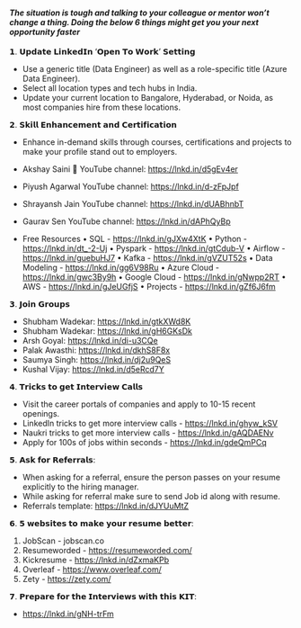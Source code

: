  #### *The situation is tough and talking to your colleague or mentor won’t change a thing. Doing the below 6 things might get you your next opportunity faster*

𝟭. 𝗨𝗽𝗱𝗮𝘁𝗲 𝗟𝗶𝗻𝗸𝗲𝗱𝗜𝗻 ‘𝗢𝗽𝗲𝗻 𝗧𝗼 𝗪𝗼𝗿𝗸’ 𝗦𝗲𝘁𝘁𝗶𝗻𝗴 

- Use a generic title (Data Engineer) as well as a role-specific title (Azure Data Engineer). 
- Select all location types and tech hubs in India. 
- Update your current location to Bangalore, Hyderabad, or Noida, as most companies hire from these locations.

𝟮. 𝗦𝗸𝗶𝗹𝗹 𝗘𝗻𝗵𝗮𝗻𝗰𝗲𝗺𝗲𝗻𝘁 𝗮𝗻𝗱 𝗖𝗲𝗿𝘁𝗶𝗳𝗶𝗰𝗮𝘁𝗶𝗼𝗻

- Enhance in-demand skills through courses, certifications and projects to make your profile stand out to employers.
- Akshay Saini 🚀 YouTube channel: https://lnkd.in/d5gEv4er
- Piyush Agarwal YouTube channel: https://lnkd.in/d-zFpJpf
- Shrayansh Jain YouTube channel: https://lnkd.in/dUABhnbT
- Gaurav Sen YouTube channel: https://lnkd.in/dAPhQyBp

- Free Resources
• SQL - https://lnkd.in/gJXw4XtK
• Python - https://lnkd.in/dt_-2-Uj
• Pyspark - https://lnkd.in/gtCdub-V
• Airflow - https://lnkd.in/guebuHJ7
• Kafka - https://lnkd.in/gVZUT52s
• Data Modeling - https://lnkd.in/gg6V98Ru
• Azure Cloud - https://lnkd.in/gwc3By9h
• Google Cloud - https://lnkd.in/gNwpp2RT
• AWS - https://lnkd.in/gJeUGfjS
• Projects - https://lnkd.in/gZf6J6fm

𝟯. 𝗝𝗼𝗶𝗻 𝗚𝗿𝗼𝘂𝗽𝘀

- Shubham Wadekar: https://lnkd.in/gtkXWd8K
- Shubham Wadekar: https://lnkd.in/gH6GKsDk
- Arsh Goyal: https://lnkd.in/di-u3CQe
- Palak Awasthi: https://lnkd.in/dkhS8F8x
- Saumya Singh: https://lnkd.in/dj2u9QeS
- Kushal Vijay: https://lnkd.in/d5eRcd7Y

𝟰. 𝗧𝗿𝗶𝗰𝗸𝘀 𝘁𝗼 𝗴𝗲𝘁 𝗜𝗻𝘁𝗲𝗿𝘃𝗶𝗲𝘄 𝗖𝗮𝗹𝗹𝘀

- Visit the career portals of companies and apply to 10-15 recent openings.
- LinkedIn tricks to get more interview calls - https://lnkd.in/ghyw_kSV
- Naukri tricks to get more interview calls - https://lnkd.in/gAQDAENv
- Apply for 100s of jobs within seconds - https://lnkd.in/gdeQmPCq

𝟱. 𝗔𝘀𝗸 𝗳𝗼𝗿 𝗥𝗲𝗳𝗲𝗿𝗿𝗮𝗹𝘀:

- When asking for a referral, ensure the person passes on your resume explicitly to the hiring manager.
- While asking for referral make sure to send Job id along with resume.
- Referrals template: https://lnkd.in/dJYUuMtZ

𝟲. 𝟱 𝘄𝗲𝗯𝘀𝗶𝘁𝗲𝘀 𝘁𝗼 𝗺𝗮𝗸𝗲 𝘆𝗼𝘂𝗿 𝗿𝗲𝘀𝘂𝗺𝗲 𝗯𝗲𝘁𝘁𝗲𝗿:

1. JobScan - jobscan.co
2. Resumeworded - https://resumeworded.com/
3. Kickresume - https://lnkd.in/dZxmaKPb
4. Overleaf - https://www.overleaf.com/
5. Zety - https://zety.com/

𝟳. 𝗣𝗿𝗲𝗽𝗮𝗿𝗲 𝗳𝗼𝗿 𝘁𝗵𝗲 𝗜𝗻𝘁𝗲𝗿𝘃𝗶𝗲𝘄𝘀 𝘄𝗶𝘁𝗵 𝘁𝗵𝗶𝘀 𝗞𝗜𝗧:
- https://lnkd.in/gNH-trFm
